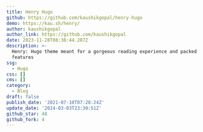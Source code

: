 ```yaml
---
title: Henry Hugo
github: https://github.com/kaushikgopal/henry-hugo
demo: https://kau.sh/henry/
author: kaushikgopal
author_link: https://github.com/kaushikgopal
date: 2023-11-28T08:38:44.287Z
description: >-
  Henry: Hugo theme meant for a gorgeous reading experience and packed with
  features
ssg:
  - Hugo
css: []
cms: []
category:
  - Blog
draft: false
publish_date: '2021-07-10T07:28:24Z'
update_date: '2024-03-03T23:30:51Z'
github_star: 48
github_fork: 4
---
```

